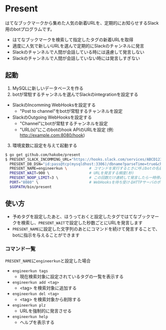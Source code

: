 # Present

はてなブックマークから集めた人気の新着URLを、定期的にお知らせするSlack用のbotプログラムです。

- はてなブックマークを検索して指定したタグの新着URLを取得
- 適度に人気で新しいURLを選んで定期的にSlackのチャンネルに発言
- Slackのチャンネルで人間が会話している時には遠慮して発言しない
- Slackのチャンネルで人間が会話していない時には発言しすぎない

## 起動

1. MySQLに新しいデータベースを作る
2. botが常駐するチャンネルを選んでSlackのintegrationを設定する
  - SlackのIncomming WebHooksを設定する
    - "Post to channel"をbotが常駐するチャンネルを設定
  - SlackのOutgoing WebHooksを設定する
    - "Channel"にbotが常駐するチャンネルを設定
    - "URL(s)"にこのbotのhook APIのURLを設定 (例: http://example.com:8080/hook)
3. 環境変数に設定を与えて起動する

```sh
$ go get github.com/hakobe/present
$ PRESENT_SLACK_INCOMMING_URL="https://hooks.slack.com/services/ABCD1234/EFGH5679/abcdefghijk123456" \
  PRESENT_DB_DSN="id:pass@tcp(mysqldhost:3306)/dbname?parseTime=true&charset=utf8" \
  PRESENT_NAME=engineerkun \          # コマンドを実行するときに呼ぶbotの名前
  PRESENT_WAIT=900 \                  # URLを発言する頻度(秒)
  PRESENT_NOOP_LIMIT=3 \              # この回数だけ連続して発言したら一時停止する
  PORT="8080" \                       # WebHooksを待ち受けるHTTPサーバのポート
  $GOPATH/bin/present
```

## 使い方

- 予めタグを設定したあと、ほうっておくと設定したタグではてなブックマークを検索し、`PRESENT_WAIT`で設定した秒数ごとにURLを発言します
- `PRESENT_NAME`に設定した文字列のあとにコマンドを続けて発言することで、botに指示を与えることができます

### コマンド一覧
`PRESENT_NAME`に`engineerkun`と設定した場合

- `engineerkun tags`
  - 現在検索対象に設定されているタグの一覧を表示する
- `engineerkun add <tag>`
  - &lt;tag&gt; を検索対象に追加する
- `engineerkun del <tag>`
  - &lt;tag&gt; を検索対象から削除する
- `engineerkun plz`
  - URLを強制的に発言させる
- `engineerkun help`
  - ヘルプを表示する


